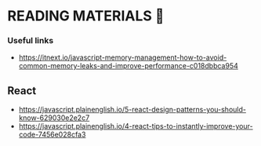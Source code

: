 # READING MATERIALS 📖

### Useful links
- https://itnext.io/javascript-memory-management-how-to-avoid-common-memory-leaks-and-improve-performance-c018dbbca954

## React
- https://javascript.plainenglish.io/5-react-design-patterns-you-should-know-629030e2e2c7
- https://javascript.plainenglish.io/4-react-tips-to-instantly-improve-your-code-7456e028cfa3

